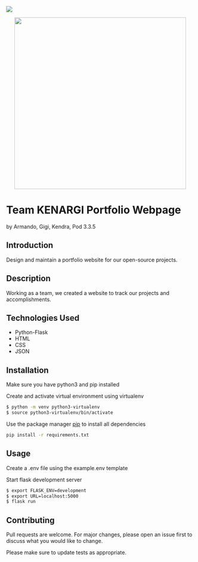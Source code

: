 <img src=https://img.shields.io/github/license/kendrajmoore/hackathon-portfolio>
<p align="center">
 <img width="460" src="https://user-images.githubusercontent.com/51943194/121562739-98dd0680-c9ce-11eb-897a-579780e50c9a.jpg">
</p>

# Team KENARGI Portfolio Webpage
by Armando, Gigi, Kendra, Pod 3.3.5

## Introduction

Design and maintain a portfolio website for our open-source projects.

## Description

Working as a team, we created a website to track our projects and accomplishments. 

## Technologies Used

- Python-Flask
- HTML
- CSS
- JSON

## Installation

Make sure you have python3 and pip installed


Create and activate virtual environment using virtualenv
```bash
$ python -m venv python3-virtualenv
$ source python3-virtualenv/bin/activate
```

Use the package manager [pip](https://pip.pypa.io/en/stable/) to install all dependencies

```bash
pip install -r requirements.txt
```

## Usage

Create a .env file using the example.env template


Start flask development server
```bash
$ export FLASK_ENV=development
$ export URL=localhost:5000 
$ flask run
```
## Contributing
Pull requests are welcome. For major changes, please open an issue first to discuss what you would like to change.

Please make sure to update tests as appropriate.

